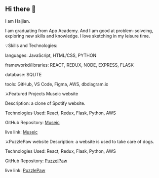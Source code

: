 ## Hi there 👋
I am Haijian.

I am graduating from App Academy. And I am good at problem-solveing, exploring new skills and knowledge. I love sketching in my leisure time.

💡Skills and Technologies:

languages: JavaScript, HTML/CSS, PYTHON

frameworkd/libraries: REACT, REDUX, NODE, EXPRESS, FLASK

database: SQLITE

tools: GitHub, VS Code, Figma, AWS, dbdiagram.io

⚔️Featured Projects
Museic website

Description: a clone of Spotify website.

Technologies Used: React, Redux, Flask, Python, AWS

GitHub Repository: [Museic](https://github.com/miaohua897/Mod6_project)

live link: [Museic](https://mod6-project.onrender.com)

⚔️PuzzlePaw website
Description: a website is used to take care of dogs.

Technologies Used: React, Redux, Flask, Python, AWS

GitHub Repository: [PuzzelPaw](https://github.com/miaohua897/PuzzlePawCapstone)

live link: [PuzzlePaw](https://puzzlepawcapstone.onrender.com)

<!--
**miaohua897/miaohua897** is a ✨ _special_ ✨ repository because its `README.md` (this file) appears on your GitHub profile.

Here are some ideas to get you started:

- 🔭 I’m currently working on ...
- 🌱 I’m currently learning ...
- 👯 I’m looking to collaborate on ...
- 🤔 I’m looking for help with ...
- 💬 Ask me about ...
- 📫 How to reach me: ...
- 😄 Pronouns: ...
- ⚡ Fun fact: ...
-->
